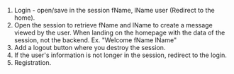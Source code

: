 1. Login - open/save in the session fName, lName user (Redirect to the home).
2. Open the session to retrieve fName and lName to create a message viewed by the user. When landing on the homepage with the data of the session, not the backend. Ex. "Welcome fName lName"
3. Add a logout button where you destroy the session.
4. If the user's information is not longer in the session, redirect to the login.
5. Registration.

